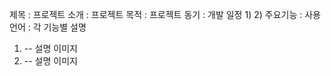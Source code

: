 제목 :
프로젝트 소개 :
 프로젝트 목적 :
 프로젝트 동기 :
 개발 일정
 1)
 2)
 주요기능 :
 사용언어 :
 각 기능별 설명
 1) --
  설명
  이미지
 2) --
  설명
  이미지
